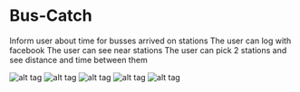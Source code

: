 # Bus-Catch

Inform user about time for busses arrived on stations
The user can log with facebook
The user can see near stations
The user can pick 2 stations and see distance and time between them


![alt tag](https://github.com/anda5/Bus-Catch/blob/master/screenshots/Screenshot_2016-05-03-14-58-21.png)
![alt tag](https://github.com/anda5/Bus-Catch/blob/master/screenshots/Screenshot_2016-06-06-00-25-28.png)
![alt tag](https://github.com/anda5/Bus-Catch/blob/master/screenshots/Screenshot_2016-05-03-15-01-09.png)
![alt tag](https://github.com/anda5/Bus-Catch/blob/master/screenshots/Screenshot_2016-07-05-23-24-21.png)
![alt tag](https://github.com/anda5/Bus-Catch/blob/master/screenshots/Screenshot_2016-05-03-14-58-21.png)
